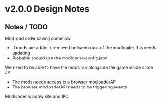 # v2.0.0 Design Notes

## Notes / TODO

Mod load order saving somehow  

- If mods are added / removed between runs of the modloader this needs updating  
- Probably should use the modloader-config.json  

We need to be able to have the mods ran alongside the game inside some JS

- The mods needs access to a browser modloaderAPI  
- The browser modloaderAPI needs to be triggering events  

Modloader window site and IPC
